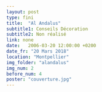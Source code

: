 ```yaml
---
layout: post
type: fini
title:  "Al Andalus"
subtitle1: Conseils Décoration
subtitle2: Non réalisé
link: none
date:   2006-03-20 12:00:00 +0200
date_fr: "20 Mars 2018"
location: "Montpellier"
img_folder: "alandalus"
img_num: 2
before_num: 4
poster: "couverture.jpg"
---
```


